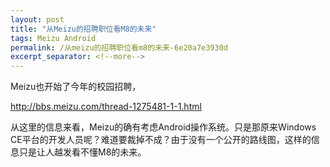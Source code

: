 ```yaml
---
layout: post
title: "从Meizu的招聘职位看M8的未来"
tags: Meizu Android
permalink: /从meizu的招聘职位看m8的未来-6e20a7e3930d
excerpt_separator: <!--more-->
---
```

Meizu也开始了今年的校园招聘，

http://bbs.meizu.com/thread-1275481-1-1.html

从这里的信息来看，Meizu的确有考虑Android操作系统。只是那原来Windows CE平台的开发人员呢？难道要裁掉不成？由于没有一个公开的路线图，这样的信息只是让人越发看不懂M8的未来。
<!--more-->